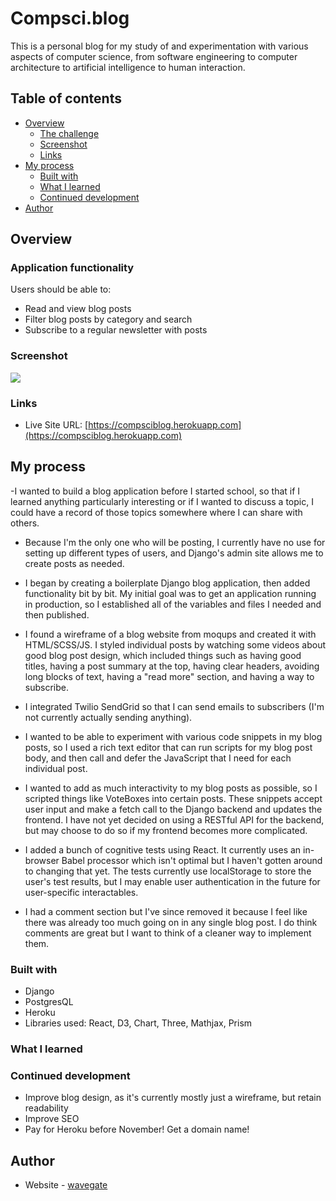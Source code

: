# Compsci.blog

This is a personal blog for my study of and experimentation with various aspects of computer science, from software engineering to computer architecture to artificial intelligence to human interaction.

## Table of contents

- [Overview](#overview)
  - [The challenge](#the-challenge)
  - [Screenshot](#screenshot)
  - [Links](#links)
- [My process](#my-process)
  - [Built with](#built-with)
  - [What I learned](#what-i-learned)
  - [Continued development](#continued-development)
- [Author](#author)

## Overview

### Application functionality

Users should be able to:

- Read and view blog posts
- Filter blog posts by category and search
- Subscribe to a regular newsletter with posts

### Screenshot

![](./screenshot.jpg)

### Links

- Live Site URL: [https://compsciblog.herokuapp.com](https://compsciblog.herokuapp.com)

## My process

-I wanted to build a blog application before I started school, so that if I learned anything particularly interesting or if I wanted to discuss a topic, I could have a record of those topics somewhere where I can share with others.

- Because I'm the only one who will be posting, I currently have no use for setting up different types of users, and Django's admin site allows me to create posts as needed.

- I began by creating a boilerplate Django blog application, then added functionality bit by bit. My initial goal was to get an application running in production, so I established all of the variables and files I needed and then published.

- I found a wireframe of a blog website from moqups and created it with HTML/SCSS/JS. I styled individual posts by watching some videos about good blog post design, which included things such as having good titles, having a post summary at the top, having clear headers, avoiding long blocks of text, having a "read more" section, and having a way to subscribe.

- I integrated Twilio SendGrid so that I can send emails to subscribers (I'm not currently actually sending anything).

- I wanted to be able to experiment with various code snippets in my blog posts, so I used a rich text editor that can run scripts for my blog post body, and then call and defer the JavaScript that I need for each individual post.

- I wanted to add as much interactivity to my blog posts as possible, so I scripted things like VoteBoxes into certain posts. These snippets accept user input and make a fetch call to the Django backend and updates the frontend. I have not yet decided on using a RESTful API for the backend, but may choose to do so if my frontend becomes more complicated.

- I added a bunch of cognitive tests using React. It currently uses an in-browser Babel processor which isn't optimal but I haven't gotten around to changing that yet. The tests currently use localStorage to store the user's test results, but I may enable user authentication in the future for user-specific interactables.

- I had a comment section but I've since removed it because I feel like there was already too much going on in any single blog post. I do think comments are great but I want to think of a cleaner way to implement them.

### Built with

- Django
- PostgresQL
- Heroku
- Libraries used: React, D3, Chart, Three, Mathjax, Prism

### What I learned

### Continued development

- Improve blog design, as it's currently mostly just a wireframe, but retain readability
- Improve SEO
- Pay for Heroku before November! Get a domain name!

## Author

- Website - [wavegate](https://github.com/wavegate)
